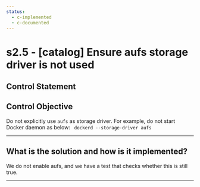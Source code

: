 ```yaml
---
status:
  - c-implemented
  - c-documented
---
```


# s2.5 - \[catalog\] Ensure aufs storage driver is not used

## Control Statement

## Control Objective

Do not explicitly use `aufs` as storage driver.    For example, do not start Docker daemon as below:  ```  dockerd --storage-driver aufs  ```

______________________________________________________________________

## What is the solution and how is it implemented?

We do not enable aufs, and we have a test that checks whether this is
still true.

______________________________________________________________________
